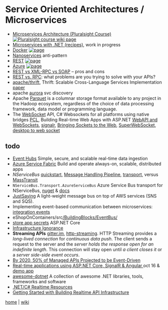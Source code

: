 # Service Oriented Architectures / Microservices

- [Microservices Architecture (Pluralsight Course)](./soa/Microservices-Architecture.md) [![Pluralsight course wiki page](https://img.shields.io/badge/Pluralsight-wiki-red.svg)](./soa/Microservices-Architecture.md)
- [Microservices with .NET (recipes)](./soa/Microservices-with-.NET.md), work in progress
- [Docker](./soa/Docker.md) [![page](https://img.shields.io/badge/wiki-page-green.svg)](soa/Docker.md)
- [Nanoservices](./soa/nanosvc.md) anti-pattern
- [REST](rest.md) [![page](https://img.shields.io/badge/wiki-page-green.svg)](rest.md)
- [Azure](soa/azure.md) [![page](https://img.shields.io/badge/wiki-page-green.svg)](soa/azure.md)
- [REST vs XML-RPC vs SOAP](https://maxivak.com/rest-vs-xml-rpc-vs-soap/)  – pros and cons
- [REST vs. RPC](https://cloud.google.com/blog/products/application-development/rest-vs-rpc-what-problems-are-you-trying-to-solve-with-your-apis): what problems are you trying to solve with your APIs?
- [apache/thrift](https://github.com/apache/thrift/tree/master/tutorial), Thrift: Scalable Cross-Language Services Implementation [paper](https://thrift.apache.org/static/files/thrift-20070401.pdf)
- apache [aurora](http://aurora.apache.org/documentation/latest/features/service-discovery/) svc discovery
- Apache [Parquet](https://parquet.apache.org/) is a columnar storage format available to any project in the Hadoop ecosystem, regardless of the choice of data processing framework, data model or programming language.
- The [WebSocket](https://developer.mozilla.org/en-US/docs/Web/API/WebSockets_API) API, C# Websockets for all platforms using native bridges [PCL](https://github.com/NVentimiglia/Websockets.PCL), Building Real-time Web Apps with ASP.NET [WebAPI and WebSockets](https://blogs.msdn.microsoft.com/youssefm/2012/07/17/building-real-time-web-apps-with-asp-net-webapi-and-websockets/), [signalr](http://signalr.net/), [Bringing Sockets to the Web](https://www.html5rocks.com/en/tutorials/websockets/basics/), [SuperWebSocket](https://archive.codeplex.com/?p=superwebsocket), [desktop to web socket](https://isolasoftware.it/2012/05/04/how-to-send-live-data-from-a-c-desktop-application-to-web-using-websockets/)

## todo

- [Event Hubs](https://azure.microsoft.com/en-us/services/event-hubs/) Simple, secure, and scalable real-time data ingestion
- [Azure Service Fabric](https://azure.microsoft.com/en-us/services/service-fabric/) Build and operate always-on, scalable, distributed apps
- *NServiceBus* [quickstart](https://docs.particular.net/tutorials/quickstart/), [Message Handling Pipeline](https://docs.particular.net/nservicebus/pipeline/), [transport](https://docs.particular.net/transports/azure-service-bus/), versus [MassTransit](http://looselycoupledlabs.com/2014/11/masstransit-versus-nservicebus-fight/)
- `NServiceBus.Transport.AzureServiceBus` Azure Service Bus transport for NServiceBus, [nuget](https://www.nuget.org/packages/NServiceBus.Transport.AzureServiceBus/) & [docs](https://docs.particular.net/nservicebus/hosting/publishing-from-web-applications)
- [JustSaying](https://github.com/justeat/JustSaying) A light-weight message bus on top of AWS services (SNS and SQS).
- Implementing event-based communication between microservices: [integration events](https://docs.microsoft.com/en-us/dotnet/standard/microservices-architecture/multi-container-microservice-net-applications/integration-event-based-microservice-communications)
- eShopOnContainers/src[/BuildingBlocks/EventBus/](https://github.com/dotnet-architecture/eShopOnContainers/tree/master/src/BuildingBlocks/EventBus)
- [store app secrets](https://docs.microsoft.com/en-us/dotnet/standard/microservices-architecture/secure-net-microservices-web-applications/developer-app-secrets-storage) ASP.NET Core
- [Infrastructure Ignorance](https://ayende.com/blog/3137/infrastructure-ignorance)
- **Streaming APIs** [gitter.im](https://developer.gitter.im/docs/streaming-api), [http-streaming](https://realtimeapi.io/hub/http-streaming/). HTTP Streaming provides a _long-lived connection_ for _continuous data push_. The client sends a request to the server and the _server holds the response open for an indefinite length_. This connection will stay open until _a client closes it_ or a _server side-side event occurs_.
- [By 2020, 50% of Managed APIs Projected to be Event-Driven](https://realtimeapi.io/2020-50-percent-managed-apis-projected-event-driven/)
- [Real-time applications using ASP.NET Core, SignalR & Angular ](https://chsakell.com/2016/10/10/real-time-applications-using-asp-net-core-signalr-angular/) oct 16 & [demo app](https://github.com/chsakell/aspnet-core-signalr-angular)
- [awesome-dotnet](https://github.com/quozd/awesome-dotnet) A collection of awesome .NET libraries, tools, frameworks and software
- [.NET/C# Realtime Resources](https://realtimeapi.io/hub/dotnet-c-realtime-resources/)
- [Getting Started with Building Realtime API Infrastructure](https://realtimeapi.io/getting-started-with-building-realtime-api-infrastructure/)

[home](../README.md) | [wiki](https://github.com/illegitimis/Tutorial/wiki)
